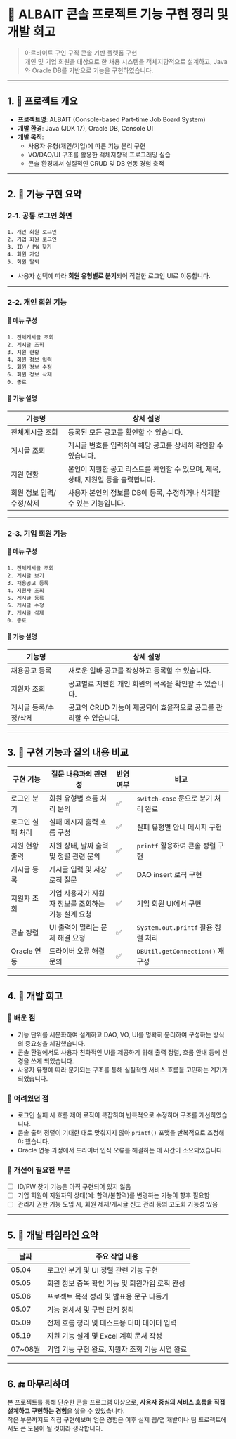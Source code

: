 
# 🧾 ALBAIT 콘솔 프로젝트 기능 구현 정리 및 개발 회고

> 아르바이트 구인·구직 콘솔 기반 플랫폼 구현  
> 개인 및 기업 회원을 대상으로 한 채용 시스템을 객체지향적으로 설계하고, Java와 Oracle DB를 기반으로 기능을 구현하였습니다.

---

## 1. 🎯 프로젝트 개요

- **프로젝트명**: ALBAIT (Console-based Part-time Job Board System)
- **개발 환경**: Java (JDK 17), Oracle DB, Console UI
- **개발 목적**:
  - 사용자 유형(개인/기업)에 따른 기능 분리 구현
  - VO/DAO/UI 구조를 활용한 객체지향적 프로그래밍 실습
  - 콘솔 환경에서 실질적인 CRUD 및 DB 연동 경험 축적

---

## 2. 🧩 기능 구현 요약

### 2-1. 공통 로그인 화면

```
1. 개인 회원 로그인
2. 기업 회원 로그인
3. ID / PW 찾기
4. 회원 가입
5. 회원 탈퇴
```

- 사용자 선택에 따라 **회원 유형별로 분기**되어 적절한 로그인 UI로 이동합니다.

---

### 2-2. 개인 회원 기능

#### 🔸 메뉴 구성

```
1. 전체게시글 조회
2. 게시글 조회
3. 지원 현황
4. 회원 정보 입력
5. 회원 정보 수정
6. 회원 정보 삭제
0. 종료
```

#### 🔸 기능 설명

| 기능명 | 상세 설명 |
|--------|-----------|
| 전체게시글 조회 | 등록된 모든 공고를 확인할 수 있습니다. |
| 게시글 조회 | 게시글 번호를 입력하여 해당 공고를 상세히 확인할 수 있습니다. |
| 지원 현황 | 본인이 지원한 공고 리스트를 확인할 수 있으며, 제목, 상태, 지원일 등을 출력합니다. |
| 회원 정보 입력/수정/삭제 | 사용자 본인의 정보를 DB에 등록, 수정하거나 삭제할 수 있는 기능입니다. |

---

### 2-3. 기업 회원 기능

#### 🔹 메뉴 구성

```
1. 전체게시글 조회
2. 게시글 보기
3. 채용공고 등록
4. 지원자 조회
5. 게시글 등록
6. 게시글 수정
7. 게시글 삭제
0. 종료
```

#### 🔹 기능 설명

| 기능명 | 상세 설명 |
|--------|-----------|
| 채용공고 등록 | 새로운 알바 공고를 작성하고 등록할 수 있습니다. |
| 지원자 조회 | 공고별로 지원한 개인 회원의 목록을 확인할 수 있습니다. |
| 게시글 등록/수정/삭제 | 공고의 CRUD 기능이 제공되어 효율적으로 공고를 관리할 수 있습니다. |

---

## 3. 🔁 구현 기능과 질의 내용 비교

| 구현 기능 | 질문 내용과의 관련성 | 반영 여부 | 비고 |
|-----------|------------------------|-----------|------|
| 로그인 분기 | 회원 유형별 흐름 처리 문의 | ✅ | `switch-case` 문으로 분기 처리 완료 |
| 로그인 실패 처리 | 실패 메시지 출력 흐름 구성  | ✅ | 실패 유형별 안내 메시지 구현 |
| 지원 현황 출력 | 지원 상태, 날짜 출력 및 정렬 관련 문의 | ✅ | `printf` 활용하여 콘솔 정렬 구현 |
| 게시글 등록 | 게시글 입력 및 저장 로직 질문 | ✅ | DAO insert 로직 구현 |
| 지원자 조회 | 기업 사용자가 지원자 정보를 조회하는 기능 설계 요청 | ✅ | 기업 회원 UI에서 구현 |
| 콘솔 정렬 | UI 출력이 밀리는 문제 해결 요청 | ✅ | `System.out.printf` 활용 정렬 처리 |
| Oracle 연동 | 드라이버 오류 해결 문의 | ✅ | `DBUtil.getConnection()` 재구성 |

---

## 4. 📝 개발 회고

### 📌 배운 점
- 기능 단위를 세분화하여 설계하고 DAO, VO, UI를 명확히 분리하여 구성하는 방식의 중요성을 체감했습니다.
- 콘솔 환경에서도 사용자 친화적인 UI를 제공하기 위해 출력 정렬, 흐름 안내 등에 신경을 쓰게 되었습니다.
- 사용자 유형에 따라 분기되는 구조를 통해 실질적인 서비스 흐름을 고민하는 계기가 되었습니다.

### 📌 어려웠던 점
- 로그인 실패 시 흐름 제어 로직이 복잡하여 반복적으로 수정하며 구조를 개선하였습니다.
- 콘솔 출력 정렬이 기대한 대로 맞춰지지 않아 `printf()` 포맷을 반복적으로 조정해야 했습니다.
- Oracle 연동 과정에서 드라이버 인식 오류를 해결하는 데 시간이 소요되었습니다.

### 📌 개선이 필요한 부분
- [ ] ID/PW 찾기 기능은 아직 구현되어 있지 않음
- [ ] 기업 회원이 지원자의 상태(예: 합격/불합격)를 변경하는 기능이 향후 필요함
- [ ] 관리자 권한 기능 도입 시, 회원 제재/게시글 신고 관리 등의 고도화 가능성 있음

---

## 5. 📅 개발 타임라인 요약

| 날짜 | 주요 작업 내용 |
|------|----------------|
| 05.04 | 로그인 분기 및 UI 정렬 관련 기능 구현 |
| 05.05 | 회원 정보 중복 확인 기능 및 회원가입 로직 완성 |
| 05.06 | 프로젝트 목적 정리 및 발표용 문구 다듬기 |
| 05.07 | 기능 명세서 및 구현 단계 정리 |
| 05.09 | 전체 흐름 정리 및 테스트용 더미 데이터 입력 |
| 05.19 | 지원 기능 설계 및 Excel 계획 문서 작성 |
| 07~08월 | 기업 기능 구현 완료, 지원자 조회 기능 시연 완료 |

---

## 6. 🔚 마무리하며

본 프로젝트를 통해 단순한 콘솔 프로그램 이상으로, **사용자 중심의 서비스 흐름을 직접 설계하고 구현하는 경험**을 쌓을 수 있었습니다.  
작은 부분까지도 직접 구현해보며 얻은 경험은 이후 실제 웹/앱 개발이나 팀 프로젝트에서도 큰 도움이 될 것이라 생각합니다.
